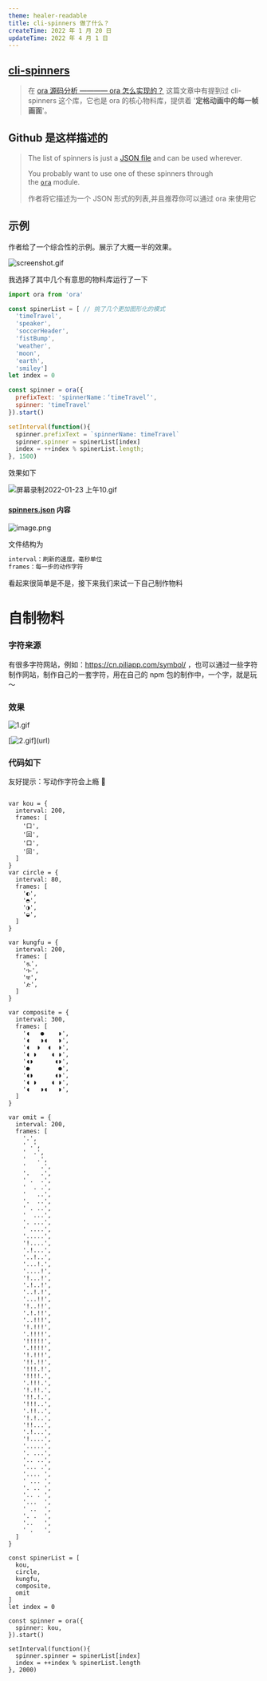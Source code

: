 ```yaml
---
theme: healer-readable
title: cli-spinners 做了什么？
createTime: 2022 年 1 月 20 日
updateTime: 2022 年 4 月 1 日
---
```


## [cli-spinners](https://github.com/sindresorhus/cli-spinners)

> 在 [ora 源码分析 ———— ora 怎么实现的？](https://juejin.cn/post/7055688184264556557) 这篇文章中有提到过 cli-spinners 这个库，它也是 ora 的核心物料库，提供着 '**定格动画中的每一帧画面**'。

## Github 是这样描述的


>The list of spinners is just a [JSON file](https://github.com/sindresorhus/cli-spinners/blob/main/spinners.json) and can be used wherever.
>
>You probably want to use one of these spinners through the [`ora`](https://github.com/sindresorhus/ora) module.
>
>作者将它描述为一个 JSON 形式的列表,并且推荐你可以通过 ora 来使用它

## 示例
作者给了一个综合性的示例。展示了大概一半的效果。

![screenshot.gif](https://p6-juejin.byteimg.com/tos-cn-i-k3u1fbpfcp/d96f43111def44deb303193e29804fa2~tplv-k3u1fbpfcp-watermark.image?)

我选择了其中几个有意思的物料库运行了一下

```js
import ora from 'ora'

const spinerList = [ // 挑了几个更加图形化的模式
  'timeTravel', 
  'speaker', 
  'soccerHeader', 
  'fistBump', 
  'weather', 
  'moon', 
  'earth', 
  'smiley']
let index = 0

const spinner = ora({
  prefixText: 'spinnerName：‘timeTravel’',
  spinner: 'timeTravel'
}).start()

setInterval(function(){
  spinner.prefixText = `spinnerName: timeTravel`
  spinner.spinner = spinerList[index]
  index = ++index % spinerList.length;
}, 1500)


```
效果如下

![屏幕录制2022-01-23 上午10.gif](https://p3-juejin.byteimg.com/tos-cn-i-k3u1fbpfcp/9d7e76a86d7f4f5aa26f4bcf3931aeaf~tplv-k3u1fbpfcp-watermark.image?)

#### [spinners.json](https://github.com/sindresorhus/cli-spinners/blob/main/spinners.json) 内容

![image.png](https://p9-juejin.byteimg.com/tos-cn-i-k3u1fbpfcp/2de639af72e94edbba1eca0faf75618f~tplv-k3u1fbpfcp-watermark.image?)

文件结构为

```js
interval：刷新的速度，毫秒单位
frames：每一步的动作字符
```

看起来很简单是不是，接下来我们来试一下自己制作物料

# 自制物料
### 字符来源
有很多字符网站，例如：https://cn.piliapp.com/symbol/ ，也可以通过一些字符制作网站，制作自己的一套字符，用在自己的 npm 包的制作中，一个字，就是玩～

### 效果

![1.gif](https://p6-juejin.byteimg.com/tos-cn-i-k3u1fbpfcp/8a9af62e4d5c457d9a606be9c4fbde25~tplv-k3u1fbpfcp-watermark.image?)

[![2.gif](https://p6-juejin.byteimg.com/tos-cn-i-k3u1fbpfcp/6ace097d33984e4fa3519bc9f5b698d8~tplv-k3u1fbpfcp-watermark.image?)](url)
### 代码如下
友好提示：写动作字符会上瘾 🤪
```import ora from 'ora'

var kou = {
  interval: 200,
  frames: [
    '口',
    '回',
    '口',
    '回',
  ]
}
var circle = {
  interval: 80,
  frames: [
    '◐',
    '◓',
    '◑',
    '◒',
  ]
}

var kungfu = {
  interval: 200,
  frames: [
    'ጿ',
    'ኈ',
    'ቼ',
    'ዽ',
  ]
}

var composite = {
  interval: 300,
  frames: [
    '◖   ●    ◗',
    '◖   ◗◖   ◗',
    '◖  ◗  ◖  ◗',
    '◖ ◗    ◖ ◗',
    '◖◗      ◖◗',
    '●        ●',
    '◖◗      ◖◗',
    '◖ ◗    ◖ ◗',
    '◖   ◗◖   ◗',
  ]
}

var omit = {
  interval: 200,
  frames: [
    '.',
    ' .',
    '  .',
    '   .',
    '    .',
    '.   .',
    ' .  .',
    '  . .',
    '   ..',
    '.  ..',
    ' . ..',
    '  ...',
    '. ...',
    ' ....',
    '.....',
    '!....',
    '.!...',
    '..!..',
    '...!.',
    '....!',
    '!...!',
    '.!..!',
    '..!.!',
    '...!!',
    '!..!!',
    '.!.!!',
    '..!!!',
    '!.!!!',
    '.!!!!',
    '!!!!!',
    '.!!!!',
    '!.!!!',
    '!!.!!',
    '!!!.!',
    '!!!!.',
    '.!!!.',
    '!.!!.',
    '!!.!.',
    '!!!..',
    '.!!..',
    '!.!..',
    '!!...',
    '.!...',
    '!....',
    '.....',
    '. ...',
    '.. ..',
    '... .',
    '.... ',
    ' ... ',
    '. .. ',
    '.. . ',
    '...  ',
    ' ..  ',
    '. .  ',
    '..   ',
    ' .   ',
  ]
}

const spinerList = [
  kou, 
  circle, 
  kungfu,
  composite,
  omit
]
let index = 0

const spinner = ora({
  spinner: kou,
}).start()

setInterval(function(){
  spinner.spinner = spinerList[index]
  index = ++index % spinerList.length
}, 2000)



```
